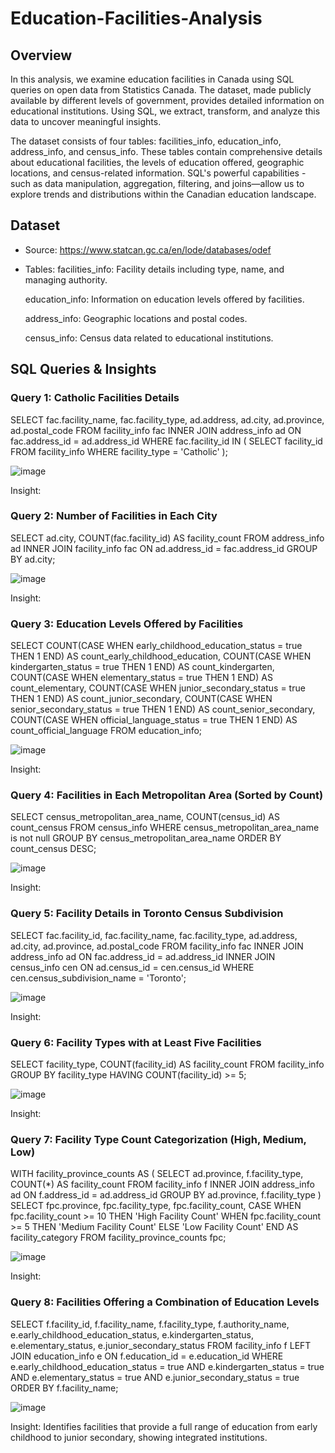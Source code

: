 # Education-Facilities-Analysis

## Overview
In this analysis, we examine education facilities in Canada using SQL queries on open data from Statistics Canada. The dataset, made publicly available by different levels of government, provides detailed information on educational institutions. Using SQL, we extract, transform, and analyze this data to uncover meaningful insights.

The dataset consists of four tables: facilities_info, education_info, address_info, and census_info. These tables contain comprehensive details about educational facilities, the levels of education offered, geographic locations, and census-related information. SQL's powerful capabilities - such as data manipulation, aggregation, filtering, and joins—allow us to explore trends and distributions within the Canadian education landscape.

## Dataset
* Source: https://www.statcan.gc.ca/en/lode/databases/odef
* Tables:
  facilities_info: Facility details including type, name, and managing authority.

  education_info: Information on education levels offered by facilities.

  address_info: Geographic locations and postal codes.

  census_info: Census data related to educational institutions.

## SQL Queries & Insights

### Query 1: Catholic Facilities Details
SELECT fac.facility_name, fac.facility_type, ad.address, ad.city, ad.province, ad.postal_code
FROM facility_info fac
INNER JOIN address_info ad ON fac.address_id = ad.address_id
WHERE fac.facility_id IN (
    SELECT facility_id
    FROM facility_info
    WHERE facility_type = 'Catholic'
);

![image](https://github.com/user-attachments/assets/0f5ed225-79fa-42f5-9d9b-f8528f9e8251)

Insight: 

### Query 2: Number of Facilities in Each City
SELECT ad.city, COUNT(fac.facility_id) AS facility_count
FROM address_info ad
INNER JOIN facility_info fac ON ad.address_id = fac.address_id
GROUP BY ad.city;

![image](https://github.com/user-attachments/assets/4f5891a9-62a9-405b-b923-7f9afc405ab0)

Insight:

### Query 3: Education Levels Offered by Facilities
SELECT
COUNT(CASE WHEN early_childhood_education_status = true THEN 1 END) AS count_early_childhood_education,
COUNT(CASE WHEN kindergarten_status = true THEN 1 END) AS count_kindergarten,
COUNT(CASE WHEN elementary_status = true THEN 1 END) AS count_elementary,
COUNT(CASE WHEN junior_secondary_status = true THEN 1 END) AS count_junior_secondary,
COUNT(CASE WHEN senior_secondary_status = true THEN 1 END) AS count_senior_secondary,
COUNT(CASE WHEN official_language_status = true THEN 1 END) AS count_official_language
FROM education_info;

![image](https://github.com/user-attachments/assets/25c06487-0b10-4c7a-9a61-8e91aaa16e7e)

Insight: 

### Query 4: Facilities in Each Metropolitan Area (Sorted by Count)
SELECT census_metropolitan_area_name, COUNT(census_id) AS count_census
FROM census_info
WHERE census_metropolitan_area_name is not null
GROUP BY census_metropolitan_area_name 
ORDER BY count_census DESC;

![image](https://github.com/user-attachments/assets/9b83ba55-862d-4963-95af-56b4fde11623)

Insight: 

### Query 5: Facility Details in Toronto Census Subdivision
SELECT fac.facility_id, fac.facility_name, fac.facility_type,
	   ad.address, ad.city, ad.province, ad.postal_code
FROM facility_info fac
INNER JOIN address_info ad ON fac.address_id = ad.address_id
INNER JOIN census_info cen ON ad.census_id = cen.census_id
WHERE cen.census_subdivision_name = 'Toronto';

![image](https://github.com/user-attachments/assets/a18a2e99-88f5-454f-a439-a1ee3531a311)

Insight: 

### Query 6: Facility Types with at Least Five Facilities
SELECT facility_type, COUNT(facility_id) AS facility_count
FROM facility_info
GROUP BY facility_type
HAVING COUNT(facility_id) >= 5;

![image](https://github.com/user-attachments/assets/d343e01e-6269-4485-a681-941048aebc91)

Insight: 

### Query 7: Facility Type Count Categorization (High, Medium, Low)
WITH facility_province_counts AS (
  SELECT ad.province, f.facility_type, COUNT(*) AS facility_count
  FROM facility_info f
  INNER JOIN address_info ad ON f.address_id = ad.address_id
  GROUP BY ad.province, f.facility_type
)
SELECT fpc.province, fpc.facility_type, fpc.facility_count,
       CASE
         WHEN fpc.facility_count >= 10 THEN 'High Facility Count'
         WHEN fpc.facility_count >= 5 THEN 'Medium Facility Count'
         ELSE 'Low Facility Count'
       END AS facility_category
FROM facility_province_counts fpc;

![image](https://github.com/user-attachments/assets/79c80f12-334a-4eda-83e7-26fd6ae2272a)

Insight: 

### Query 8: Facilities Offering a Combination of Education Levels
SELECT f.facility_id, f.facility_name, f.facility_type, f.authority_name, e.early_childhood_education_status, e.kindergarten_status, e.elementary_status, e.junior_secondary_status
FROM facility_info f
LEFT JOIN education_info e ON f.education_id = e.education_id
WHERE e.early_childhood_education_status = true
  AND e.kindergarten_status = true
  AND e.elementary_status = true
  AND e.junior_secondary_status = true
ORDER BY f.facility_name;

![image](https://github.com/user-attachments/assets/ed486256-3583-424c-a35c-d5382b121760)

Insight: Identifies facilities that provide a full range of education from early childhood to junior secondary, showing integrated institutions.

